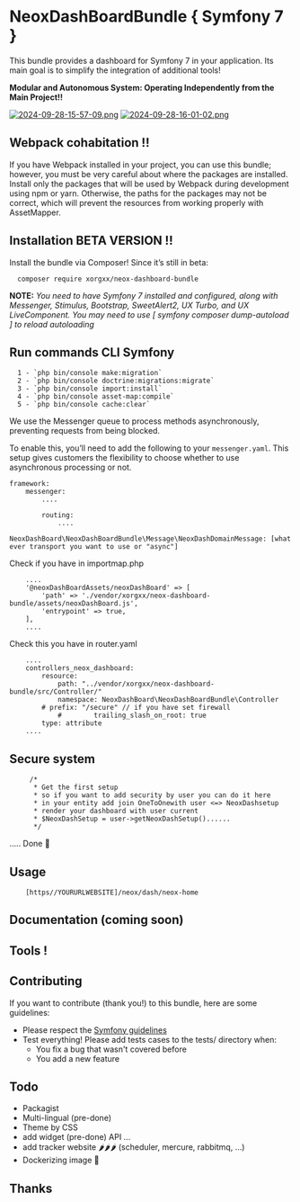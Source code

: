 # NeoxDashBoardBundle { Symfony  7 }
This bundle provides a dashboard for Symfony  7 in your application. 
Its main goal is to simplify the integration of additional tools!

**Modular and Autonomous System: Operating Independently from the Main Project!!**

[![2024-09-28-15-57-09.png](https://i.postimg.cc/VkRcGKtJ/2024-09-28-15-57-09.png)](https://postimg.cc/87j3sBtG)
[![2024-09-28-16-01-02.png](https://i.postimg.cc/13PQrk8x/2024-09-28-16-01-02.png)](https://postimg.cc/pp0421Qk)

## Webpack cohabitation !!

If you have Webpack installed in your project, you can use this bundle; however, you must be very careful about where the packages are installed. 
Install only the packages that will be used by Webpack during development using npm or yarn.
Otherwise, the paths for the packages may not be correct, which will prevent the resources from working properly with AssetMapper.

## Installation BETA VERSION !!
Install the bundle via Composer! Since it’s still in beta:

````
  composer require xorgxx/neox-dashboard-bundle
````

**NOTE:** _You need to have Symfony 7 installed and configured, along with Messenger, Stimulus,
Bootstrap, SweetAlert2, UX Turbo, and UX LiveComponent.  You may need to use [ symfony composer dump-autoload ] to reload autoloading_


## Run commands CLI Symfony
````
  1 - `php bin/console make:migration`
  2 - `php bin/console doctrine:migrations:migrate`
  3 - `php bin/console import:install`
  4 - `php bin/console asset-map:compile`
  5 - `php bin/console cache:clear`
````
We use the Messenger queue to process methods asynchronously, preventing requests from being blocked.

To enable this, you’ll need to add the following to your `messenger.yaml`. This setup gives customers the flexibility to choose whether to use asynchronous processing or not.

```
framework:
    messenger:
        ....

        routing:
            ....
            NeoxDashBoard\NeoxDashBoardBundle\Message\NeoxDashDomainMessage: [what ever transport you want to use or "async"]

```
Check if you have in importmap.php
```    
    ....
    '@neoxDashBoardAssets/neoxDashBoard' => [
        'path' => './vendor/xorgxx/neox-dashboard-bundle/assets/neoxDashBoard.js',
        'entrypoint' => true,
    ],
    ....

```
Check this you have in router.yaml
```    
    ....  
    controllers_neox_dashboard:
        resource:
            path: "../vendor/xorgxx/neox-dashboard-bundle/src/Controller/"
            namespace: NeoxDashBoard\NeoxDashBoardBundle\Controller
        # prefix: "/secure" // if you have set firewall 
            #        trailing_slash_on_root: true
        type: attribute
    ....

```
## Secure system
```
     /*
      * Get the first setup
      * so if you want to add security by user you can do it here
      * in your entity add join OneToOnewith user <=> NeoxDashsetup
      * render your dashboard with user current
      * $NeoxDashSetup = user->getNeoxDashSetup()......
      */

````

 ..... Done 🎈

## Usage

```
    [https//YOURURLWEBSITE]/neox/dash/neox-home
```

## Documentation (coming soon)


## Tools !


## Contributing
If you want to contribute \(thank you!\) to this bundle, here are some guidelines:

* Please respect the [Symfony guidelines](http://symfony.com/doc/current/contributing/code/standards.html)
* Test everything! Please add tests cases to the tests/ directory when:
    * You fix a bug that wasn't covered before
    * You add a new feature
  
## Todo
* Packagist
* Multi-lingual (pre-done)
* Theme by CSS 
* add widget (pre-done) API ...
* add tracker website 🌶️🌶️🌶️ (scheduler, mercure, rabbitmq, ...)
* Dockerizing image 🐳

## Thanks